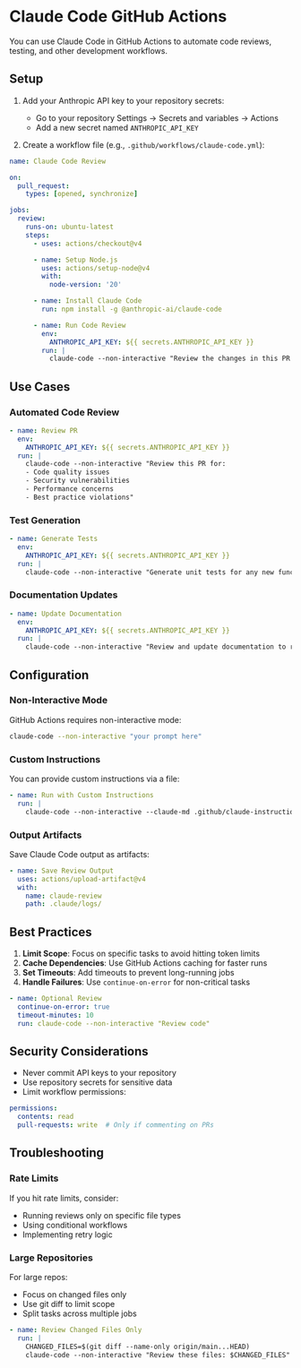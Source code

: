 # Claude Code GitHub Actions

You can use Claude Code in GitHub Actions to automate code reviews, testing, and other development workflows.

## Setup

1. Add your Anthropic API key to your repository secrets:
   - Go to your repository Settings → Secrets and variables → Actions
   - Add a new secret named `ANTHROPIC_API_KEY`

2. Create a workflow file (e.g., `.github/workflows/claude-code.yml`):

```yaml
name: Claude Code Review

on:
  pull_request:
    types: [opened, synchronize]

jobs:
  review:
    runs-on: ubuntu-latest
    steps:
      - uses: actions/checkout@v4

      - name: Setup Node.js
        uses: actions/setup-node@v4
        with:
          node-version: '20'

      - name: Install Claude Code
        run: npm install -g @anthropic-ai/claude-code

      - name: Run Code Review
        env:
          ANTHROPIC_API_KEY: ${{ secrets.ANTHROPIC_API_KEY }}
        run: |
          claude-code --non-interactive "Review the changes in this PR for potential issues"
```

## Use Cases

### Automated Code Review

```yaml
- name: Review PR
  env:
    ANTHROPIC_API_KEY: ${{ secrets.ANTHROPIC_API_KEY }}
  run: |
    claude-code --non-interactive "Review this PR for:
    - Code quality issues
    - Security vulnerabilities
    - Performance concerns
    - Best practice violations"
```

### Test Generation

```yaml
- name: Generate Tests
  env:
    ANTHROPIC_API_KEY: ${{ secrets.ANTHROPIC_API_KEY }}
  run: |
    claude-code --non-interactive "Generate unit tests for any new functions that lack test coverage"
```

### Documentation Updates

```yaml
- name: Update Documentation
  env:
    ANTHROPIC_API_KEY: ${{ secrets.ANTHROPIC_API_KEY }}
  run: |
    claude-code --non-interactive "Review and update documentation to reflect code changes in this PR"
```

## Configuration

### Non-Interactive Mode

GitHub Actions requires non-interactive mode:

```bash
claude-code --non-interactive "your prompt here"
```

### Custom Instructions

You can provide custom instructions via a file:

```yaml
- name: Run with Custom Instructions
  run: |
    claude-code --non-interactive --claude-md .github/claude-instructions.md "Review this code"
```

### Output Artifacts

Save Claude Code output as artifacts:

```yaml
- name: Save Review Output
  uses: actions/upload-artifact@v4
  with:
    name: claude-review
    path: .claude/logs/
```

## Best Practices

1. **Limit Scope**: Focus on specific tasks to avoid hitting token limits
2. **Cache Dependencies**: Use GitHub Actions caching for faster runs
3. **Set Timeouts**: Add timeouts to prevent long-running jobs
4. **Handle Failures**: Use `continue-on-error` for non-critical tasks

```yaml
- name: Optional Review
  continue-on-error: true
  timeout-minutes: 10
  run: claude-code --non-interactive "Review code"
```

## Security Considerations

- Never commit API keys to your repository
- Use repository secrets for sensitive data
- Limit workflow permissions:

```yaml
permissions:
  contents: read
  pull-requests: write  # Only if commenting on PRs
```

## Troubleshooting

### Rate Limits

If you hit rate limits, consider:
- Running reviews only on specific file types
- Using conditional workflows
- Implementing retry logic

### Large Repositories

For large repos:
- Focus on changed files only
- Use git diff to limit scope
- Split tasks across multiple jobs

```yaml
- name: Review Changed Files Only
  run: |
    CHANGED_FILES=$(git diff --name-only origin/main...HEAD)
    claude-code --non-interactive "Review these files: $CHANGED_FILES"
```
